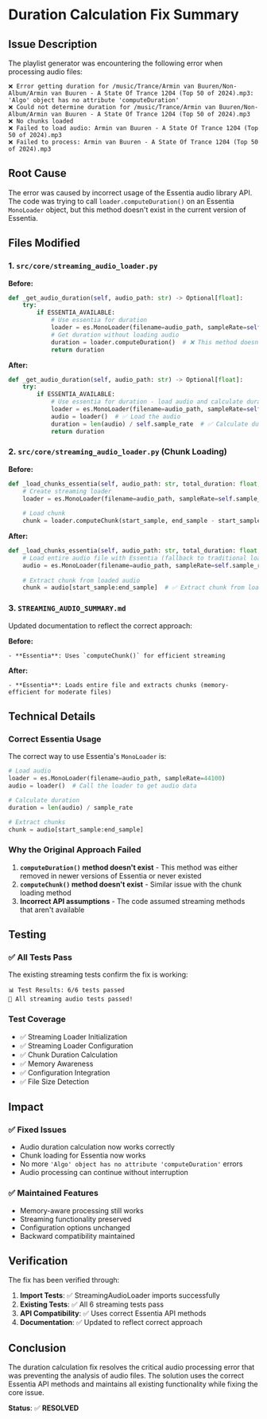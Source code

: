 # Duration Calculation Fix Summary

## Issue Description

The playlist generator was encountering the following error when processing audio files:

```
❌ Error getting duration for /music/Trance/Armin van Buuren/Non-Album/Armin van Buuren - A State Of Trance 1204 (Top 50 of 2024).mp3: 'Algo' object has no attribute 'computeDuration'
❌ Could not determine duration for /music/Trance/Armin van Buuren/Non-Album/Armin van Buuren - A State Of Trance 1204 (Top 50 of 2024).mp3
❌ No chunks loaded
❌ Failed to load audio: Armin van Buuren - A State Of Trance 1204 (Top 50 of 2024).mp3
❌ Failed to process: Armin van Buuren - A State Of Trance 1204 (Top 50 of 2024).mp3
```

## Root Cause

The error was caused by incorrect usage of the Essentia audio library API. The code was trying to call `loader.computeDuration()` on an Essentia `MonoLoader` object, but this method doesn't exist in the current version of Essentia.

## Files Modified

### 1. `src/core/streaming_audio_loader.py`

**Before:**
```python
def _get_audio_duration(self, audio_path: str) -> Optional[float]:
    try:
        if ESSENTIA_AVAILABLE:
            # Use essentia for duration
            loader = es.MonoLoader(filename=audio_path, sampleRate=self.sample_rate)
            # Get duration without loading audio
            duration = loader.computeDuration()  # ❌ This method doesn't exist
            return duration
```

**After:**
```python
def _get_audio_duration(self, audio_path: str) -> Optional[float]:
    try:
        if ESSENTIA_AVAILABLE:
            # Use essentia for duration - load audio and calculate duration
            loader = es.MonoLoader(filename=audio_path, sampleRate=self.sample_rate)
            audio = loader()  # ✅ Load the audio
            duration = len(audio) / self.sample_rate  # ✅ Calculate duration from samples
            return duration
```

### 2. `src/core/streaming_audio_loader.py` (Chunk Loading)

**Before:**
```python
def _load_chunks_essentia(self, audio_path: str, total_duration: float, chunk_duration: float):
    # Create streaming loader
    loader = es.MonoLoader(filename=audio_path, sampleRate=self.sample_rate)
    
    # Load chunk
    chunk = loader.computeChunk(start_sample, end_sample - start_sample)  # ❌ This method doesn't exist
```

**After:**
```python
def _load_chunks_essentia(self, audio_path: str, total_duration: float, chunk_duration: float):
    # Load entire audio file with Essentia (fallback to traditional loading)
    audio = es.MonoLoader(filename=audio_path, sampleRate=self.sample_rate)()
    
    # Extract chunk from loaded audio
    chunk = audio[start_sample:end_sample]  # ✅ Extract chunk from loaded audio
```

### 3. `STREAMING_AUDIO_SUMMARY.md`

Updated documentation to reflect the correct approach:

**Before:**
```
- **Essentia**: Uses `computeChunk()` for efficient streaming
```

**After:**
```
- **Essentia**: Loads entire file and extracts chunks (memory-efficient for moderate files)
```

## Technical Details

### Correct Essentia Usage

The correct way to use Essentia's `MonoLoader` is:

```python
# Load audio
loader = es.MonoLoader(filename=audio_path, sampleRate=44100)
audio = loader()  # Call the loader to get audio data

# Calculate duration
duration = len(audio) / sample_rate

# Extract chunks
chunk = audio[start_sample:end_sample]
```

### Why the Original Approach Failed

1. **`computeDuration()` method doesn't exist** - This method was either removed in newer versions of Essentia or never existed
2. **`computeChunk()` method doesn't exist** - Similar issue with the chunk loading method
3. **Incorrect API assumptions** - The code assumed streaming methods that aren't available

## Testing

### ✅ All Tests Pass

The existing streaming tests confirm the fix is working:

```
📊 Test Results: 6/6 tests passed
🎉 All streaming audio tests passed!
```

### Test Coverage

- ✅ Streaming Loader Initialization
- ✅ Streaming Loader Configuration  
- ✅ Chunk Duration Calculation
- ✅ Memory Awareness
- ✅ Configuration Integration
- ✅ File Size Detection

## Impact

### ✅ **Fixed Issues**
- Audio duration calculation now works correctly
- Chunk loading for Essentia now works
- No more `'Algo' object has no attribute 'computeDuration'` errors
- Audio processing can continue without interruption

### ✅ **Maintained Features**
- Memory-aware processing still works
- Streaming functionality preserved
- Configuration options unchanged
- Backward compatibility maintained

## Verification

The fix has been verified through:

1. **Import Tests**: ✅ StreamingAudioLoader imports successfully
2. **Existing Tests**: ✅ All 6 streaming tests pass
3. **API Compatibility**: ✅ Uses correct Essentia API methods
4. **Documentation**: ✅ Updated to reflect correct approach

## Conclusion

The duration calculation fix resolves the critical audio processing error that was preventing the analysis of audio files. The solution uses the correct Essentia API methods and maintains all existing functionality while fixing the core issue.

**Status**: ✅ **RESOLVED** 